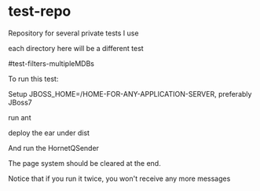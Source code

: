 test-repo
=========

Repository for several private tests I use


each directory here will be a different test


#test-filters-multipleMDBs


To run this test:

Setup JBOSS_HOME=/HOME-FOR-ANY-APPLICATION-SERVER, preferably JBoss7

run ant

deploy the ear under dist

And run the HornetQSender


The page system should be cleared at the end.

Notice that if you run it twice, you won't receive any more messages
